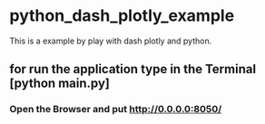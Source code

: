 # python_dash_plotly_example
This is a example by play with dash plotly and python. 

## for run the application type in the Terminal [python main.py]
### Open the Browser and put http://0.0.0.0:8050/